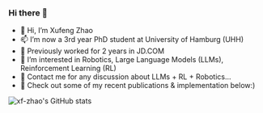 ### Hi there 👋

- 👋 Hi, I’m Xufeng Zhao
- 📫 I’m now a 3rd year PhD student at University of Hamburg (UHH)
- 💼 Previously worked for 2 years in JD.COM
- 👀 I’m interested in Robotics, Large Language Models (LLMs), Reinforcement Learning (RL)
- 💬 Contact me for any discussion about LLMs + RL + Robotics...
- 🌱 Check out some of my recent publications & implementation below:)

![xf-zhao's GitHub stats](https://github-readme-stats.vercel.app/api?username=xf-zhao&show_icons=true&theme=vue-dark)

